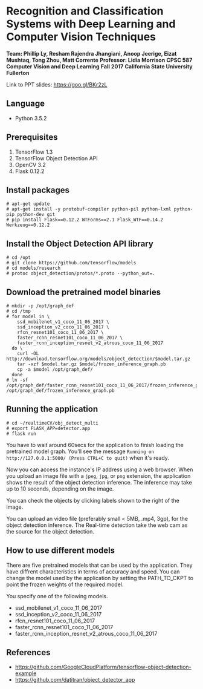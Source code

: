 # Recognition and Classification Systems with Deep Learning and Computer Vision Techniques

**Team: Phillip Ly, Resham Rajendra Jhangiani, Anoop Jeerige, Eizat Mushtaq, Tong Zhou, Matt Corrente**
**Professor: Lidia Morrison**
**CPSC 587 Computer Vision and Deep Learning**
**Fall 2017**
**California State University Fullerton**

Link to PPT slides: https://goo.gl/BKr2zL

## Language
- Python 3.5.2

## Prerequisites
1. TensorFlow 1.3
2. TensorFlow Object Detection API
3. OpenCV 3.2
4. Flask 0.12.2

## Install packages

```
# apt-get update
# apt-get install -y protobuf-compiler python-pil python-lxml python-pip python-dev git
# pip install Flask==0.12.2 WTForms==2.1 Flask_WTF==0.14.2 Werkzeug==0.12.2
```

## Install the Object Detection API library

```
# cd /opt
# git clone https://github.com/tensorflow/models
# cd models/research
# protoc object_detection/protos/*.proto --python_out=.
```

## Download the pretrained model binaries

```
# mkdir -p /opt/graph_def
# cd /tmp
# for model in \
    ssd_mobilenet_v1_coco_11_06_2017 \
    ssd_inception_v2_coco_11_06_2017 \
    rfcn_resnet101_coco_11_06_2017 \
    faster_rcnn_resnet101_coco_11_06_2017 \
    faster_rcnn_inception_resnet_v2_atrous_coco_11_06_2017
  do \
    curl -OL http://download.tensorflow.org/models/object_detection/$model.tar.gz
    tar -xzf $model.tar.gz $model/frozen_inference_graph.pb
    cp -a $model /opt/graph_def/
  done
# ln -sf /opt/graph_def/faster_rcnn_resnet101_coco_11_06_2017/frozen_inference_graph.pb /opt/graph_def/frozen_inference_graph.pb
```

## Running the application

```
# cd ~/realtimeCV/obj_detect_multi
# export FLASK_APP=detector.app
# flask run
```
You have to wait around 60secs for the application to finish loading
 the pretrained model graph. You'll see the message
 `Running on http://127.0.0.1:5000/ (Press CTRL+C to quit)` when it's ready.

Now you can access the instance's IP address using a web browser.
 When you upload an image file with a `jpeg`, `jpg`, or `png` extension,
 the application shows the result of the object detection inference.
 The inference may take up to 10 seconds, depending on the image.

You can check the objects by clicking labels shown to the right of the image.

You can upload an video file (preferably small < 5MB, .mp4, 3gp),
 for the object detection inference. The Real-time detection take the web cam
 as the source for the object detection.

## How to use different models
There are five pretrained models that can be used by the application.
 They have diffrent characteristics in terms of accuracy and speed.
 You can change the model used by the application by setting
 the PATH_TO_CKPT to point the frozen weights of the required model.

You specify one of the following models.

- ssd_mobilenet_v1_coco_11_06_2017
- ssd_inception_v2_coco_11_06_2017
- rfcn_resnet101_coco_11_06_2017
- faster_rcnn_resnet101_coco_11_06_2017
- faster_rcnn_inception_resnet_v2_atrous_coco_11_06_2017

## References
- https://github.com/GoogleCloudPlatform/tensorflow-object-detection-example
- https://github.com/datitran/object_detector_app
